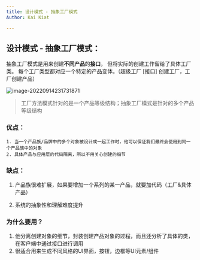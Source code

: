 ```yaml
---
title: 设计模式 - 抽象工厂模式
Author: Kai Kiat

---
```


## 设计模式 - 抽象工厂模式：

抽象工厂模式是用来创建**不同产品**的**接口**， 但将实际的创建工作留给了具体工厂类。 每个工厂类型都对应一个特定的产品变体。（超级工厂 [接口] 创建工厂，工厂创建产品）

![image-20220914231731871](C:\Users\GIGA\AppData\Roaming\Typora\typora-user-images\image-20220914231731871.png)



> 工厂方法模式针对的是一个产品等级结构；抽象工厂模式是针对的多个产品等级结构

### 优点：

	1. 当一个产品族/品牌中的多个对象被设计成一起工作时，他可以保证我们最终会使用到同一个产品族中的对象
	2. 具体产品与应用层的代码隔离，所以不用关心创建的细节



### 缺点：

 1. 产品族很难扩展，如果要增加一个系列的某一产品，就要加代码（工厂&具体产品）

 2. 系统的抽象性和理解难度提升

    

### 为什么要用？

1. 他分离创建对象的细节，封装创建产品对象的过程，而且还分析了具体的类，在客户端中通过接口进行调用
2. 很适合用来生成不同风格的UI界面，按钮，边框等UI元素/组件